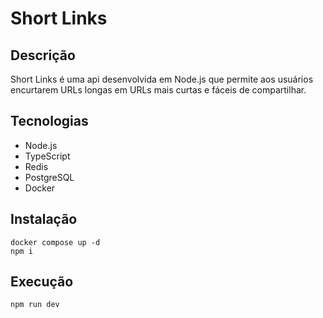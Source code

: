 # Short Links 

## Descrição 

Short Links é uma api desenvolvida em Node.js que permite aos usuários encurtarem URLs longas em URLs mais curtas e fáceis de compartilhar. 

## Tecnologias 
* Node.js
* TypeScript
* Redis
* PostgreSQL
* Docker
## Instalação 
```
docker compose up -d 
npm i
```

## Execução 
```
npm run dev
```
